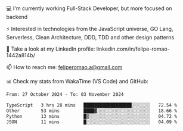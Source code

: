 💻 I'm currently working Full-Stack Developer, but more focused on backend

⚡ Interested in technologies from the JavaScript universe, GO Lang, Serverless, Clean Architecture, DDD, TDD and other design patterns

👥 Take a look at my LinkedIn profile: linkedin.com/in/felipe-romao-1442a814b/

📫 How to reach me: feliperomao.a@gmail.com

📊 Check my stats from WakaTime (VS Code) and GitHub:

<!--START_SECTION:waka-->

```txt
From: 27 October 2024 - To: 03 November 2024

TypeScript   3 hrs 28 mins   ██████████████████░░░░░░░   72.54 %
Other        53 mins         ████▓░░░░░░░░░░░░░░░░░░░░   18.66 %
Python       13 mins         █▒░░░░░░░░░░░░░░░░░░░░░░░   04.72 %
JSON         11 mins         █░░░░░░░░░░░░░░░░░░░░░░░░   04.09 %
```

<!--END_SECTION:waka-->
